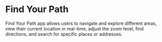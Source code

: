 # Find Your Path

Find Your Path app allows users to navigate and explore different areas, 
view their current location in real-time, adjust the zoom level, find directions, 
and search for specific places or addresses.




